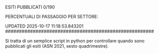 ESITI PUBBLICATI 0/190 

PERCENTUALI DI PASSAGGIO PER SETTORE:

UPDATED 2025-10-17 11:18:53.843201
###################################################### 

Si tratta di un semplice script in python per controllare quando sono pubblicati gli esiti (ASN 2021, sesto quadrimestre).

